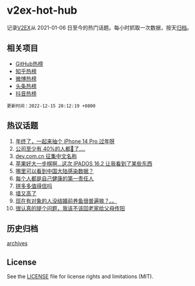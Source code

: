 # v2ex-hot-hub

 记录[V2EX](https://www.v2ex.com/)从 2021-01-06 日至今的热门话题。每小时抓取一次数据，按天[归档](archives)。
 
 ## 相关项目

- [GitHub热榜](https://github.com/snaildev/github-hot-hub)
- [知乎热榜](https://github.com/snaildev/zhihu-hot-hub)
- [微博热榜](https://github.com/snaildev/weibo-hot-hub)
- [头条热榜](https://github.com/snaildev/toutiao-hot-hub)
- [抖音热榜](https://github.com/snaildev/douyin-hot-hub)


 `更新时间：2022-12-15 20:12:19 +0800`

## 热议话题

1. [年终了，一起来抽个 iPhone 14 Pro 过年呀](https://www.v2ex.com/t/902614)
1. [公司至少有 40%的人都🐑了....](https://www.v2ex.com/t/902615)
1. [dev.com.cn 征集中文名称](https://www.v2ex.com/t/902635)
1. [苹果好大一步棋啊...这次 IPADOS 16.2 让我看到了某些东西](https://www.v2ex.com/t/902617)
1. [哪里可以看到中国大陆感染数据？](https://www.v2ex.com/t/902634)
1. [每个人都是自己健康的第一责任人](https://www.v2ex.com/t/902715)
1. [拼多多值得信吗](https://www.v2ex.com/t/902611)
1. [墙又高了](https://www.v2ex.com/t/902649)
1. [现在有对象的人没结婚前养鱼很普遍嘛？。。](https://www.v2ex.com/t/902553)
1. [很认真的提个问题，我该不该回老家给父母传阳](https://www.v2ex.com/t/902756)

## 历史归档

[archives](archives)

## License

See the [LICENSE](LICENSE) file for license rights and limitations (MIT).
